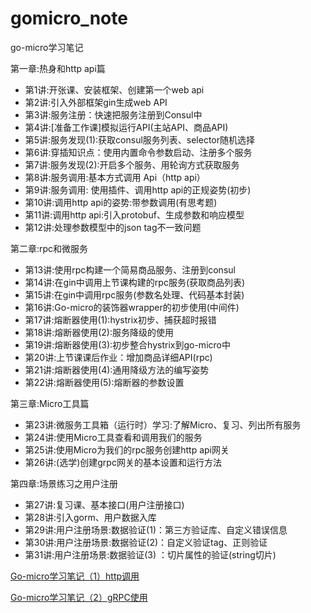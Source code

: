 # gomicro_note

go-micro学习笔记

第一章:热身和http api篇

- 第1讲:开张课、安装框架、创建第一个web api 
- 第2讲:引入外部框架gin生成web API
- 第3讲:服务注册：快速把服务注册到Consul中
- 第4讲:[准备工作课]模拟运行API(主站API、商品API)
- 第5讲:服务发现(1):获取consul服务列表、selector随机选择
- 第6讲:穿插知识点：使用内置命令参数启动、注册多个服务
- 第7讲:服务发现(2):开启多个服务、用轮询方式获取服务
- 第8讲:服务调用:基本方式调用 Api（http api）
- 第9讲:服务调用: 使用插件、调用http api的正规姿势(初步)
- 第10讲:调用http api的姿势:带参数调用(有思考题)
- 第11讲:调用http api:引入protobuf、生成参数和响应模型
- 第12讲:处理参数模型中的json tag不一致问题

第二章:rpc和微服务

- 第13讲:使用rpc构建一个简易商品服务、注册到consul
- 第14讲:在gin中调用上节课构建的rpc服务(获取商品列表)
- 第15讲:在gin中调用rpc服务(参数名处理、代码基本封装)
- 第16讲:Go-micro的装饰器wrapper的初步使用(中间件)
- 第17讲:熔断器使用(1):hystrix初步、捕获超时报错
- 第18讲:熔断器使用(2):服务降级的使用
- 第19讲:熔断器使用(3):初步整合hystrix到go-micro中
- 第20讲:上节课课后作业：增加商品详细API(rpc)
- 第21讲:熔断器使用(4):通用降级方法的编写姿势
- 第22讲:熔断器使用(5):熔断器的参数设置

第三章:Micro工具篇

- 第23讲:微服务工具箱（运行时）学习:了解Micro、复习、列出所有服务
- 第24讲:使用Micro工具查看和调用我们的服务
- 第25讲:使用Micro为我们的rpc服务创建http api网关
- 第26讲:(选学)创建grpc网关的基本设置和运行方法

第四章:场景练习之用户注册

- 第27讲:复习课、基本接口(用户注册接口)
- 第28讲:引入gorm、用户数据入库
- 第29讲:用户注册场景:数据验证(1)：第三方验证库、自定义错误信息
- 第30讲:用户注册场景:数据验证(2)：自定义验证tag、正则验证
- 第31讲:用户注册场景:数据验证(3) ：切片属性的验证(string切片)

[Go-micro学习笔记（1）http调用](https://huangzhongde.cn/post/Golang/go-micro_note1/)

[Go-micro学习笔记（2）gRPC使用](https://huangzhongde.cn/post/Golang/go-micro_note2/)
